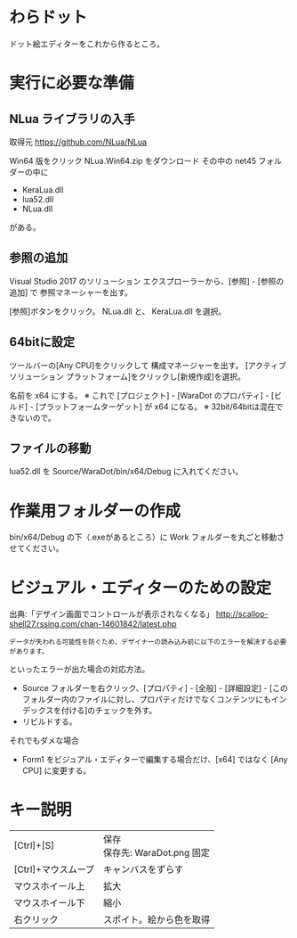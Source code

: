 ﻿# わらドット

ドット絵エディターをこれから作るところ。

# 実行に必要な準備

## NLua ライブラリの入手
取得元 https://github.com/NLua/NLua

Win64 版をクリック
NLua.Win64.zip をダウンロード
その中の net45 フォルダーの中に

- KeraLua.dll
- lua52.dll
- NLua.dll

がある。

## 参照の追加
Visual Studio 2017 のソリューション エクスプローラーから、[参照] - [参照の追加] で
参照マネーシャーを出す。

[参照]ボタンをクリック。
NLua.dll と、 KeraLua.dll を選択。

## 64bitに設定
ツールバーの[Any CPU]をクリックして 構成マネージャーを出す。
[アクティブ ソリューション プラットフォーム]をクリックし[新規作成]を選択。

名前を x64 にする。
※ これで [プロジェクト] - [WaraDot のプロパティ] - [ビルド] - [プラットフォームターゲット] が x64 になる。
※ 32bit/64bitは混在できないので。

## ファイルの移動
lua52.dll を Source/WaraDot/bin/x64/Debug に入れてください。

# 作業用フォルダーの作成
bin/x64/Debug の下（.exeがあるところ）に Work フォルダーを丸ごと移動させてください。

# ビジュアル・エディターのための設定

出典:「デザイン画面でコントロールが表示されなくなる」 http://scallop-shell27.rssing.com/chan-14601842/latest.php

```
データが失われる可能性を防ぐため、デザイナーの読み込み前に以下のエラーを解決する必要があります。
```

といったエラーが出た場合の対応方法。

- Source フォルダーを右クリック、[プロパティ] - [全般] - [詳細設定] - [このフォルダー内のファイルに対し、プロパティだけでなくコンテンツにもインデックスを付ける]のチェックを外す。
- リビルドする。

それでもダメな場合

- Form1 をビジュアル・エディターで編集する場合だけ、[x64] ではなく [Any CPU] に変更する。

# キー説明

|||
|---|---|
|[Ctrl]+[S]|保存<br/>保存先: WaraDot.png 固定|
|[Ctrl]+マウスムーブ|キャンバスをずらす|
|マウスホイール上|拡大|
|マウスホイール下|縮小|
|右クリック|スポイト。絵から色を取得|
